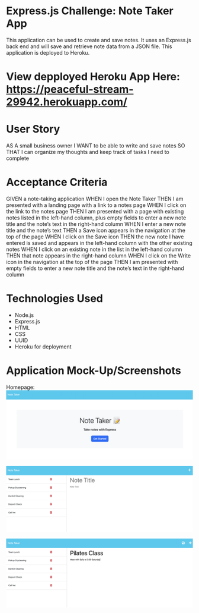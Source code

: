 # Express.js Challenge: Note Taker App
This application can be used to create and save notes. It uses an Express.js back end and will save and retrieve note data from a JSON file. This application is deployed to Heroku.

# View depployed Heroku App Here: https://peaceful-stream-29942.herokuapp.com/

# User Story
AS A small business owner
I WANT to be able to write and save notes
SO THAT I can organize my thoughts and keep track of tasks I need to complete

# Acceptance Criteria
GIVEN a note-taking application
WHEN I open the Note Taker
THEN I am presented with a landing page with a link to a notes page
WHEN I click on the link to the notes page
THEN I am presented with a page with existing notes listed in the left-hand column, plus empty fields to enter a new note title and the note’s text in the right-hand column
WHEN I enter a new note title and the note’s text
THEN a Save icon appears in the navigation at the top of the page
WHEN I click on the Save icon
THEN the new note I have entered is saved and appears in the left-hand column with the other existing notes
WHEN I click on an existing note in the list in the left-hand column
THEN that note appears in the right-hand column
WHEN I click on the Write icon in the navigation at the top of the page
THEN I am presented with empty fields to enter a new note title and the note’s text in the right-hand column

# Technologies Used
* Node.js
* Express.js
* HTML
* CSS
* UUID
* Heroku for deployment

# Application Mock-Up/Screenshots

Homepage: 
![Homepage of Application](images/NT-Homepage.png)

![Notes List 1](images/Notes-List-1.png)

![Notes List 2](images/Notes-List-2.png)